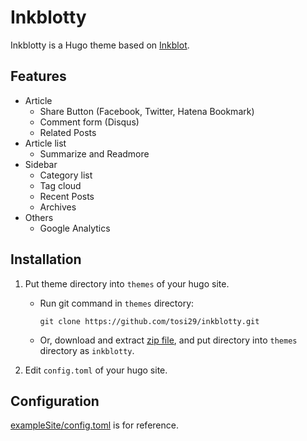 # Inkblotty
Inkblotty is a Hugo theme based on [Inkblot](https://github.com/mgsisk/inkblot).  

## Features

- Article
  - Share Button (Facebook, Twitter, Hatena Bookmark)
  - Comment form (Disqus)
  - Related Posts
- Article list
  - Summarize and Readmore
- Sidebar
  - Category list
  - Tag cloud
  - Recent Posts
  - Archives
- Others
  - Google Analytics


## Installation
1. Put theme directory into `themes` of your hugo site.
   - Run git command in `themes` directory:
     ```
     git clone https://github.com/tosi29/inkblotty.git
     ```
   - Or, download and extract [zip file](https://github.com/tosi29/inkblotty/archive/master.zip), and put directory into `themes` directory as `inkblotty`.

2. Edit `config.toml` of your hugo site.

## Configuration
[exampleSite/config.toml](https://github.com/tosi29/inkblotty/blob/master/exampleSite/config.toml) is for reference.
